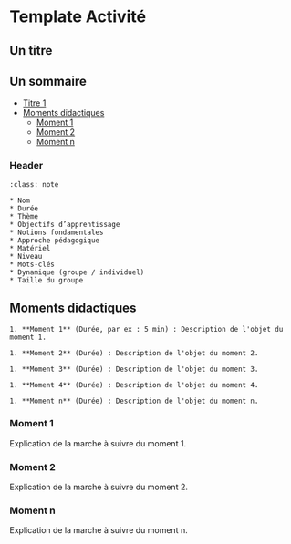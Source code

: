 # Template Activité

## Un titre

## Un sommaire

* [Titre 1](#header)
* [Moments didactiques](#moments-didactiques)
    * [Moment 1](#moment-1)
    * [Moment 2](#moment-2)
    * [Moment n](#moment-n)

### Header

```{admonition} Header
:class: note

* Nom
* Durée
* Thème
* Objectifs d’apprentissage
* Notions fondamentales
* Approche pédagogique
* Matériel
* Niveau
* Mots-clés
* Dynamique (groupe / individuel)
* Taille du groupe
```

## Moments didactiques

```{dropdown} **Moments didactiques**
1. **Moment 1** (Durée, par ex : 5 min) : Description de l'objet du moment 1.

1. **Moment 2** (Durée) : Description de l'objet du moment 2. 

1. **Moment 3** (Durée) : Description de l'objet du moment 3. 

1. **Moment 4** (Durée) : Description de l'objet du moment 4. 

1. **Moment n** (Durée) : Description de l'objet du moment n. 
```

### Moment 1 

Explication de la marche à suivre du moment 1. 

### Moment 2

Explication de la marche à suivre du moment 2. 

### Moment n

Explication de la marche à suivre du moment n. 